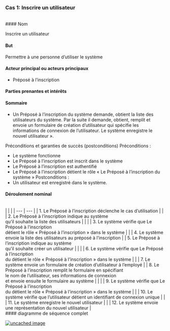 ### Cas 1: Inscrire un utilisateur
<br>
#### Nom

Inscrire un utilisateur

#### But

Permettre à une personne d’utiliser le système

#### Acteur principal ou acteurs principaux

* Préposé à l’inscription

#### Parties prenantes et intérêts

#### Sommaire

* Un Préposé à l’inscription du système demande, obtient la liste des utilisateurs du système. Par la suite il demande, obtient, remplit et envoie un formulaire de création d’utilisateur qui spécifie les informations de connexion de l’utilisateur. Le système enregistre le nouvel utilisateur ».

Préconditions et garanties de succès (postconditions)
Préconditions :

* Le système fonctionne
* Le Préposé à l’inscription est inscrit dans le système
* Le Préposé à l’inscription est authentifié
* Le Préposé à l’inscription détient le rôle « Le Préposé à l’inscription du système »
Postconditions :
* Un utilisateur est enregistré dans le système.

#### Déroulement nominal
<br>
|  |  |
| --- | --- |
| 1.	Le Préposé à l’inscription déclenche le cas d’utilisation |  |
| 2.	Le Préposé à l’inscription indique au système<br>qu’il souhaite la liste des utilisateurs |  |
|  | 3.	Le système vérifie que Le Préposé à l’inscription<br>détient le rôle « Préposé à l’inscription » dans le système |
|  | 4.	Le système envoie la liste des utilisateurs au préposé à l’inscription |
| 5.	Le Préposé à l’inscription indique au système<br>qu’il souhaite créer un utilisateur |  |
|  | 6.	Le système vérifie que Le Préposé à l’inscription<br>du détient le rôle « Préposé à l’inscription » dans le système |
|  | 7.	Le système envoie un formulaire de création d’utilisateur à l’employé |
| 8.	Le Préposé à l’inscription remplit le formulaire en spécifiant<br>le nom de l’utilisateur, ses informations de connexion<br>et envoie ensuite le formulaire au système |  |
|  | 9.	Le système vérifie que Le Préposé à l’inscription<br>du détient le rôle « Préposé à l’inscription » dans le système |
|  | 10.	Le système vérifie que l’utilisateur détient un identifiant de connexion unique |
|  | 11.	Le système enregistre le nouvel utilisateur |
|  | 12.	Le système envoie une représentation du nouvel utilisateur |
<br>
#### diagramme de séquence complet

[![uncached image](http://www.plantuml.com/plantuml/proxy?cache=no&src=https://raw.githubusercontent.com/pierrelucueisd/testUml/master/diagram2.md)](diagram2.md "voir le diagramme")